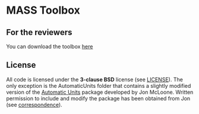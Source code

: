 # MASS Toolbox

## For the reviewers

You can download the toolbox [here](https://www.dropbox.com/s/htxd3vk8j210gi5/20130704_MASS-Toolbox_v1.0.zip)

## License

All code is licensed under the **3-clause BSD** license (see [LICENSE](LICENSE.txt)). The only exception is the AutomaticUnits folder that contains a slightly modified version of the [Automatic Units](http://http://library.wolfram.com/infocenter/MathSource/7655/) package developed by Jon McLoone. Written permission to include and modify the package has been obtained from Jon (see [correspondence](AutomaticUnits/LICENSE.txt)).
